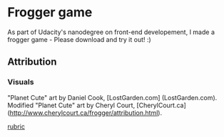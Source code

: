 Frogger game
===============================

As part of Udacity's nanodegree on front-end developement, I made a frogger game - Please download and try it out! :)

## Attribution
### Visuals
"Planet Cute" art by Daniel Cook, [LostGarden.com] (LostGarden.com).
Modified "Planet Cute" art by Cheryl Court, [CherylCourt.ca] (http://www.cherylcourt.ca/frogger/attribution.html). 


[rubric](https://review.udacity.com/#!/projects/2696458597/rubric)
